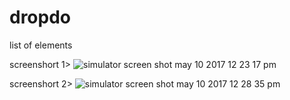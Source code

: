# dropdo
list of elements


screenshort 1> ![simulator screen shot may 10 2017 12 23 17 pm](https://cloud.githubusercontent.com/assets/28557452/25886597/f0a92574-357b-11e7-8e55-5428e77b3b82.png)

screenshort 2> ![simulator screen shot may 10 2017 12 28 35 pm](https://cloud.githubusercontent.com/assets/28557452/25886792/d9a51d5a-357c-11e7-96d2-6d57a3d9e800.png)

